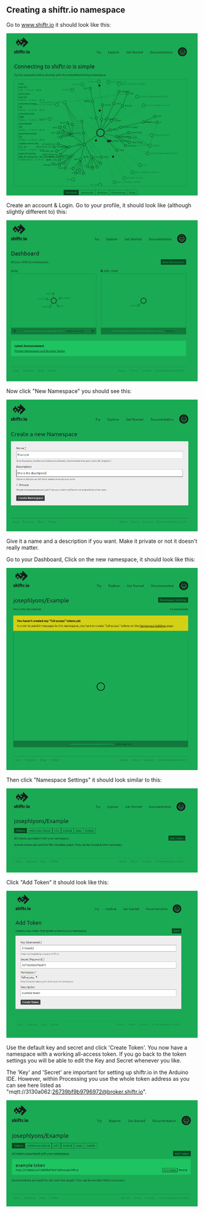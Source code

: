 ﻿## Creating a shiftr.io namespace

Go to www.shiftr.io it should look like this:

![enter image description here](https://github.com/josephlyons/FACE_CONTROL_DIGITAL_TOOLKIT/blob/master/IDEAS%20BOOK/PHYSICAL/1.%20PINBALL/ESP32%20Enabled/Creating%20a%20Shiftr.io%20Namespace/images/shiftr.io.png?raw=true)

Create an account & Login. Go to your profile, it should look like (although slightly different to) this:

![enter image description here](https://github.com/josephlyons/FACE_CONTROL_DIGITAL_TOOLKIT/blob/master/IDEAS%20BOOK/PHYSICAL/1.%20PINBALL/ESP32%20Enabled/Creating%20a%20Shiftr.io%20Namespace/images/dashboard.png?raw=true)

Now click "New Namespace" you should see this:

![enter image description here](https://github.com/josephlyons/FACE_CONTROL_DIGITAL_TOOLKIT/blob/master/IDEAS%20BOOK/PHYSICAL/1.%20PINBALL/ESP32%20Enabled/Creating%20a%20Shiftr.io%20Namespace/images/create%20new%20namespace.png?raw=true)

Give it a name and a description if you want. Make it private or not it doesn't really matter.


Go to your Dashboard, Click on the new namespace, it should look like this:

![enter image description here](https://github.com/josephlyons/FACE_CONTROL_DIGITAL_TOOLKIT/blob/master/IDEAS%20BOOK/PHYSICAL/1.%20PINBALL/ESP32%20Enabled/Creating%20a%20Shiftr.io%20Namespace/images/namespace.png?raw=true)

Then click "Namespace Settings" it should look similar to this:

![enter image description here](https://github.com/josephlyons/FACE_CONTROL_DIGITAL_TOOLKIT/blob/master/IDEAS%20BOOK/PHYSICAL/1.%20PINBALL/ESP32%20Enabled/Creating%20a%20Shiftr.io%20Namespace/images/namespace%20settings.png?raw=true)

Click "Add Token" it should look like this:

![enter image description here](https://github.com/josephlyons/FACE_CONTROL_DIGITAL_TOOLKIT/blob/master/IDEAS%20BOOK/PHYSICAL/1.%20PINBALL/ESP32%20Enabled/Creating%20a%20Shiftr.io%20Namespace/images/add%20token.png?raw=true)

Use the default key and secret and click 'Create Token'.
You now have a namespace with a working all-access token. If you go back to the token settings you will be able to edit the Key and Secret whenever you like.

The 'Key' and 'Secret' are important for setting up shiftr.io in the Arduino IDE. However, within Processing you use the whole token address as you can see here listed as "mqtt://3130a062:26739bf9b9796972@broker.shiftr.io".

![enter image description here](https://github.com/josephlyons/FACE_CONTROL_DIGITAL_TOOLKIT/blob/master/IDEAS%20BOOK/PHYSICAL/1.%20PINBALL/ESP32%20Enabled/Creating%20a%20Shiftr.io%20Namespace/images/example%20token.png?raw=true)



